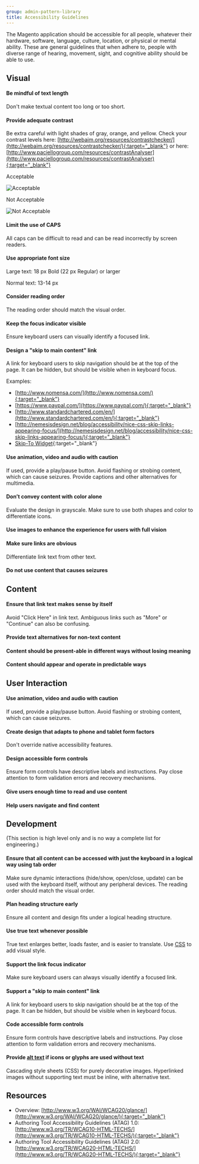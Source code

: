 ```yaml
---
group: admin-pattern-library
title: Accessibility Guidelines
---
```

The Magento application should be accessible for all people, whatever their hardware, software, language, culture, location, or physical or mental ability. These are general guidelines that when adhere to, people with diverse range of hearing, movement, sight, and cognitive ability should be able to use.

## Visual

#### Be mindful of text length

Don't make textual content too long or too short.

#### Provide adequate contrast

Be extra careful with light shades of gray, orange, and yellow. Check your contrast levels here:
[http://webaim.org/resources/contrastchecker/](http://webaim.org/resources/contrastchecker/){:target="_blank"}
or here:
[http://www.paciellogroup.com/resources/contrastAnalyser](http://www.paciellogroup.com/resources/contrastAnalyser){:target="_blank"}

Acceptable

![Acceptable](img/largetext-sample1.png)

Not Acceptable

![Not Acceptable](img/largetext-sample2.png)

#### Limit the use of CAPS

All caps can be difficult to read and can be read incorrectly by screen readers.

#### Use appropriate font size

Large text: 18 px Bold (22 px Regular) or larger

Normal text: 13-14 px

#### Consider reading order

The reading order should match the visual order.

#### Keep the focus indicator visible

Ensure keyboard users can visually identify a focused link.

#### Design a "skip to main content" link

A link for keyboard users to skip navigation should be at the top of the page. It can be hidden, but should be visible when in keyboard focus.

Examples:

* [http://www.nomensa.com/](http://www.nomensa.com/){:target="_blank"}
* [https://www.paypal.com/](https://www.paypal.com/){:target="_blank"}
* [http://www.standardchartered.com/en/](http://www.standardchartered.com/en/){:target="_blank"}
* [http://nemesisdesign.net/blog/accessibility/nice-css-skip-links-appearing-focus/](http://nemesisdesign.net/blog/accessibility/nice-css-skip-links-appearing-focus/){:target="_blank"}
* [Skip-To Widget](https://github.com/paypal/skipto){:target="_blank"}

#### Use animation, video and audio with caution

If used, provide a play/pause button. Avoid flashing or strobing content, which can cause seizures. Provide captions and other alternatives for multimedia.

#### Don’t convey content with color alone

Evaluate the design in grayscale. Make sure to use both shapes and color to differentiate icons.

#### Use images to enhance the experience for users with full vision

#### Make sure links are obvious

Differentiate link text from other text.

#### Do not use content that causes seizures

## Content

#### Ensure that link text makes sense by itself

Avoid "Click Here" in link text. Ambiguous links such as "More" or "Continue" can also be confusing.

#### Provide text alternatives for non-text content

#### Content should be present-able in different ways without losing meaning

#### Content should appear and operate in predictable ways

## User Interaction

#### Use animation, video and audio with caution

If used, provide a play/pause button. Avoid flashing or strobing content, which can cause seizures.

#### Create design that adapts to phone and tablet form factors

Don't override native accessibility features.

#### Design accessible form controls

Ensure form controls have descriptive labels and instructions. Pay close attention to form validation errors and recovery mechanisms.

#### Give users enough time to read and use content

#### Help users navigate and find content

## Development

(This section is high level only and is no way a complete list for engineering.)

#### Ensure that all content can be accessed with just the keyboard in a logical way using tab order

Make sure dynamic interactions (hide/show, open/close, update) can be used with the keyboard itself, without any peripheral devices. The reading order should match the visual order.

#### Plan heading structure early

Ensure all content and design fits under a logical heading structure.

#### Use true text whenever possible

True text enlarges better, loads faster, and is easier to translate. Use [CSS](https://glossary.magento.com/CSS) to add visual style.

#### Support the link focus indicator

Make sure keyboard users can always visually identify a focused link.

#### Support a "skip to main content" link

A link for keyboard users to skip navigation should be at the top of the page. It can be hidden, but should be visible when in keyboard focus.

#### Code accessible form controls

Ensure form controls have descriptive labels and instructions. Pay close attention to form validation errors and recovery mechanisms.

#### Provide [alt text](https://glossary.magento.com/alt-text) if icons or glyphs are used without text

Cascading style sheets (CSS) for purely decorative images. Hyperlinked images without supporting text must be inline, with alternative text.

## Resources

* Overview: [http://www.w3.org/WAI/WCAG20/glance/](http://www.w3.org/WAI/WCAG20/glance/){:target="_blank"}
* Authoring Tool Accessibility Guidelines (ATAG) 1.0: [http://www.w3.org/TR/WCAG10-HTML-TECHS/](http://www.w3.org/TR/WCAG10-HTML-TECHS/){:target="_blank"}
* Authoring Tool Accessibility Guidelines (ATAG) 2.0: [http://www.w3.org/TR/WCAG20-HTML-TECHS/](http://www.w3.org/TR/WCAG20-HTML-TECHS/){:target="_blank"}
